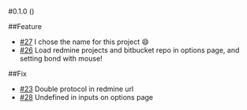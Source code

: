 #0.1.0 ()

##Feature
* [#27](https://github.com/kicumkicum/bitbucket-redmine-sync/issues/27) I chose the name for this project :smile:
* [#26](https://github.com/kicumkicum/bitbucket-redmine-sync/issues/26) Load redmine projects and bitbucket repo in
options page, and setting bond with mouse!

##Fix
* [#23](https://github.com/kicumkicum/bitbucket-redmine-sync/issues/23) Double protocol in redmine url
* [#28](https://github.com/kicumkicum/bitbucket-redmine-sync/issues/28) Undefined in inputs on options page
